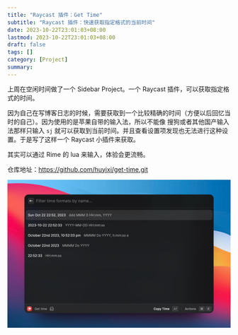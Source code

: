 ```yaml
---
title: "Raycast 插件：Get Time"
subtitle: "Raycast 插件：快速获取指定格式的当前时间"
date: 2023-10-22T23:01:03+08:00
lastmod: 2023-10-22T23:01:03+08:00
draft: false
tags: []
category: [Project]
summary: 
---
```


上周在空闲时间做了一个 Sidebar Project。一个 Raycast 插件，可以获取指定格式的时间。

因为自己在写博客日志的时候，需要获取到一个比较精确的时间（方便以后回忆当时的自己）。因为使用的是苹果自带的输入法，所以不能像 搜狗或者其他国产输入法那样只输入 `sj` 就可以获取到当前时间。并且查看设置项发现也无法进行这种设置。于是写了这样一个 Raycast 小插件来获取。

其实可以通过 Rime 的 lua 来输入，体验会更流畅。

仓库地址：https://github.com/huyixi/get-time.git

![get-time](https://raw.githubusercontent.com/huyixi/Pics/main/uPic/get-time.png)
